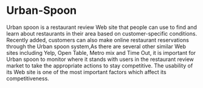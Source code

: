 # Urban-Spoon
Urban spoon is a restaurant review Web site that people can use to find and  learn about restaurants in their area based on customer-specific conditions. 
Recently  added, customers can also make online restaurant reservations through the Urban  spoon system,As there are several other similar Web sites including Yelp, 
Open Table,  Metro mix and Time Out, it is important for Urban spoon to monitor where it stands  with users in the restaurant review market to take the appropriate
actions to stay  competitive. The usability of its Web site is one of the most important factors which  affect its competitiveness.
